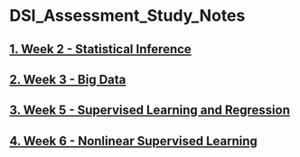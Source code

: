 # DSI_Assessment_Study_Notes

## [1. Week 2 - Statistical Inference](../master/Assessment-Study-Notes-Wk2.ipynb)
## [2. Week 3 - Big Data](../master/Assessment-Study-Notes-Wk3.ipynb)
## [3. Week 5 - Supervised Learning and Regression](../master/Assessment-Study-Notes-Wk5.ipynb)
## [4. Week 6 - Nonlinear Supervised Learning](../master/Assessment-Study-Notes-Wk6.ipynb)
